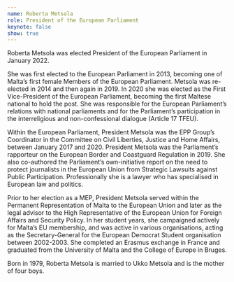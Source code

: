 ```yaml
---
name: Roberta Metsola
role: President of the European Parliament
keynote: false
show: true
---
```


Roberta Metsola was elected President of the European Parliament in January 2022.

She was first elected to the European Parliament in 2013, becoming one of Malta’s first female
Members of the European Parliament. Metsola was re-elected in 2014 and then again in 2019.
In 2020 she was elected as the First Vice-President of the European Parliament, becoming the
first Maltese national to hold the post. She was responsible for the European Parliament’s
relations with national parliaments and for the Parliament’s participation in the interreligious
and non-confessional dialogue (Article 17 TFEU).

Within the European Parliament, President Metsola was the EPP Group’s Coordinator in the
Committee on Civil Liberties, Justice and Home Affairs, between January 2017 and 2020.
President Metsola was the Parliament’s rapporteur on the European Border and Coastguard
Regulation in 2019. She also co-authored the Parliament’s own-initiative report on the need to
protect journalists in the European Union from Strategic Lawsuits against Public Participation.
Professionally she is a lawyer who has specialised in European law and politics.

Prior to her election as a MEP, President Metsola served within the Permanent Representation
of Malta to the European Union and later as the legal advisor to the High Representative of the
European Union for Foreign Affairs and Security Policy. In her student years, she campaigned
actively for Malta’s EU membership, and was active in various organisations, acting as the
Secretary-General for the European Democrat Student organisation between 2002-2003.
She completed an Erasmus exchange in France and graduated from the University of Malta
and the College of Europe in Bruges.

Born in 1979, Roberta Metsola is married to Ukko Metsola and is the mother of four boys.